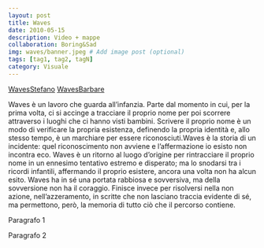 ```yaml
---
layout: post
title: Waves
date: 2010-05-15
description: Video + mappe
collaboration: Boring&Sad
img: waves/banner.jpeg # Add image post (optional)
tags: [tag1, tag2, tagN]
category: Visuale
---
```

[WavesStefano]()
[WavesBarbare]()

Waves è un lavoro che guarda all’infanzia. Parte dal momento in cui, per la prima volta, ci si accinge a tracciare il proprio nome per poi scorrere attraverso i luoghi che ci hanno visti bambini.
Scrivere il proprio nome è un modo di verificare la propria esistenza, definendo la propria identità e, allo stesso tempo, è un marchiare per essere riconosciuti.Waves è la storia di un incidente: quel riconoscimento non avviene e l’affermazione io esisto non incontra eco.
Waves è un ritorno al luogo d’origine per rintracciare il proprio nome in un ennesimo tentativo estremo e disperato; ma lo snodarsi tra i ricordi infantili, affermando il proprio esistere, ancora una volta non ha alcun esito.
Waves ha in sé una portata rabbiosa e sovversiva, ma della sovversione non ha il coraggio. Finisce invece per risolversi nella non azione, nell’azzeramento, in scritte che non lasciano traccia evidente di sé, ma permettono, però, la memoria di tutto ciò che il percorso contiene.

Paragrafo 1

Paragrafo 2
